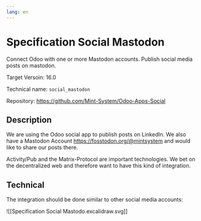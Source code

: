 ```yaml
---
lang: en
---
```


# Specification Social Mastodon

Connect Odoo with one or more Mastodon accounts. Publish social media posts on mastodon.

Target Versoin: 16.0

Technical name: `social_mastodon`

Repository: <https://github.com/Mint-System/Odoo-Apps-Social>

## Description

We are using the Odoo social app to publish posts on LinkedIn. We also have a Mastodon Account <https://fosstodon.org/@mintsystem> and would like to share our posts there.

Activity/Pub and the Matrix-Protocol are important technologies. We bet on the decentralized web and therefore want to have this kind of integration.

## Technical

The integration should be done similar to other social media accounts:


![[Specification Social Mastodo.excalidraw.svg]]